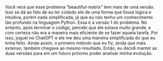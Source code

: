 Você verá que esse problema "beautiful-matrix" tem mais de uma versão.
Isso se dá ao fato de eu ter codado ele de uma forma que fosse lógica e intuitiva, porém nada simplificada, já que eu não tenho um conhecimento tão profundo na linguagem Python. 
Essa é a versão 1 do problema.
No entanto, após terminar o código, percebi que ele estava muito grande, e com certeza não era a maneira mais eficiente de se fazer aquela tarefa.
Por isso, joguei no ChatGPT e ele me deu uma maneira simplificada do que eu tinha feito.
Ainda assim, o primeiro método que eu fiz, ainda que mais extenso, também chegava ao mesmo resultado.
Então, eu decidi manter as duas versões para em um futuro próximo poder analisar minha evolução.

